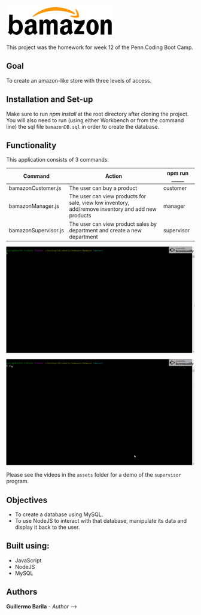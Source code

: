 ![bamazon](./assets/images/bamazon_sm.png)

This project was the homework for week 12 of the Penn Coding Boot Camp.

## Goal
To create an amazon-like store with three levels of access.

## Installation and Set-up
Make sure to run *npm install* at the root directory after cloning the project. You will also need to run (using either Workbench or from the command line) the sql file `bamazonDB.sql` in order to create the database.

## Functionality
This application consists of 3 commands:

| Command              |  Action                                                            |  npm run _____        |
| ---------------------|--------------------------------------------------------------------|-----------------------|
| bamazonCustomer.js   |  The user can buy a product                                        |  customer             |
| bamazonManager.js    |  The user can view products for sale, view low inventory, add/remove inventory and add new products  |  manager |
| bamazonSupervisor.js |  The user can view product sales by department and create a new department |  supervisor   |

![bamazon Customer](./assets/images/bamazon_customer.gif)

![bamazon Manager](./assets/images/bamazon_manager.gif)

Please see the videos in the `assets` folder for a demo of the `supervisor` program.

## Objectives
* To create a database using MySQL.
* To use NodeJS to interact with that database, manipulate its data and display it back to the user.

## Built using:
* JavaScript
* NodeJS
* MySQL

## Authors
**Guillermo Barila** - *Author* -->